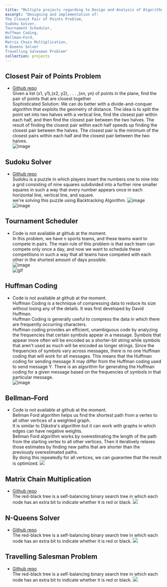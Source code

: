 ```yaml
---
title: "Multiple projects regarding to Design and Analysis of Algorithms course"
excerpt: "Designing and implementation of:
The Closest Pair of Points Problem, 
Sudoku Solver,
Tournament Scheduler,
Huffman Coding,
Bellman–Ford,
Matrix Chain Multiplication,
N-Queens Solver
Travelling Salesman Problem"
collection: projects
---
```


## Closest Pair of Points Problem
* [Github repo](https://github.com/benymaxparsa/The-Closest-Pair-of-Points)  
Given a list (x1, y1),(x2, y2), . . . ,(xn, yn) of points in the plane, find the pair of points that are closest together  
Sophisticated Solution: We can do better with a divide-and-conquer algorithm that exploits the geometry
of distance. The idea is to split the point set into two halves with a vertical line, find the closest
pair within each half, and then find the closest pair between the two halves. The result of finding
the closest pair within each half speeds up finding the closest pair between the halves. The closest
pair is the minimum of the closest pairs within each half and the closest pair between the two
halves.  
![image](/images/Closest_Pair_of_Points.png)

## Sudoku Solver
* [Github repo](https://github.com/benymaxparsa/Sudoku-Solver)  
Sudoku is a puzzle in which players insert the numbers one to nine into a grid consisting of nine squares subdivided into a further nine smaller squares in such a way that every number appears once in each horizontal line, vertical line, and square.  
we're solving this puzzle using Backtracking Algorithm.
![image](https://raw.githubusercontent.com/benymaxparsa/Sudoku-Solver/master/question.jpg)
![image](https://raw.githubusercontent.com/benymaxparsa/Sudoku-Solver/master/answer.jpg)

## Tournament Scheduler
* Code is not available at github at the moment.  
In this problem, we have n sports teams, and these teams want to compete in pairs. The main rule of this problem is that each team can compete only once a day, and now we want to schedule these competitions in such a way that all teams have competed with each other in the shortest amount of days possible.  
![image](https://raw.githubusercontent.com/benymaxparsa/Quera.ir/master/3992%20-%20TA/AD/Project%201/3teams.jpg)  
![gif](/images/Tournament.png)

## Huffman Coding
* Code is not available at github at the moment.  
Huffman Coding is a technique of compressing data to reduce its size without losing any of the details. It was first developed by David Huffman.  
Huffman Coding is generally useful to compress the data in which there are frequently occurring characters.  
Huffman coding provides an efficient, unambiguous code by analyzing the frequencies that certain symbols appear in a message. Symbols that appear more often will be encoded as a shorter-bit string while symbols that aren't used as much will be encoded as longer strings. Since the frequencies of symbols vary across messages, there is no one Huffman coding that will work for all messages. This means that the Huffman coding for sending message X may differ from the Huffman coding used to send message Y. There is an algorithm for generating the Huffman coding for a given message based on the frequencies of symbols in that particular message.  
![image](https://raw.githubusercontent.com/benymaxparsa/Quera.ir/master/3992%20-%20TA/AD/Project%201/hufman%203.png)

## Bellman–Ford
* Code is not available at github at the moment.  
Bellman Ford algorithm helps us find the shortest path from a vertex to all other vertices of a weighted graph.  
It is similar to Dijkstra's algorithm but it can work with graphs in which edges can have negative weights.  
Bellman Ford algorithm works by overestimating the length of the path from the starting vertex to all other vertices. Then it iteratively relaxes those estimates by finding new paths that are shorter than the previously overestimated paths.  
By doing this repeatedly for all vertices, we can guarantee that the result is optimized.
![](/images/bfex.png)

## Matrix Chain Multiplication
* [Github repo](https://github.com/benymaxparsa/Red-Black-Tree)  
The red-black tree is a self-balancing binary search tree in which each node has an extra bit to indicate whether it is red or black.
![](/images/bfex.png)

## N-Queens Solver
* [Github repo](https://github.com/benymaxparsa/Red-Black-Tree)  
The red-black tree is a self-balancing binary search tree in which each node has an extra bit to indicate whether it is red or black.
![](https://upload.wikimedia.org/wikipedia/commons/thumb/4/41/Red-black_tree_example_with_NIL.svg/1920px-Red-black_tree_example_with_NIL.svg.png)

## Travelling Salesman Problem
* [Github repo](https://github.com/benymaxparsa/Red-Black-Tree)  
The red-black tree is a self-balancing binary search tree in which each node has an extra bit to indicate whether it is red or black.
![](https://upload.wikimedia.org/wikipedia/commons/thumb/4/41/Red-black_tree_example_with_NIL.svg/1920px-Red-black_tree_example_with_NIL.svg.png)


